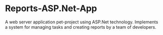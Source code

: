# Reports-ASP.Net-App
A web server application pet-project using ASP.Net technology.
Implements a system for managing tasks and creating reports by a team of developers.
